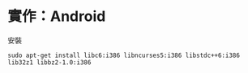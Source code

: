 # 實作：Android

安裝

```text
sudo apt-get install libc6:i386 libncurses5:i386 libstdc++6:i386 lib32z1 libbz2-1.0:i386
```



